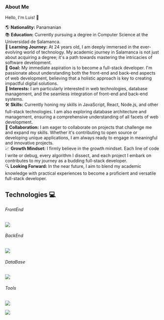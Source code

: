 ### About Me

Hello, I'm Luis! 👋

🌎 **Nationality:** Panamanian  
📚 **Education:** Currently pursuing a degree in Computer Science at the Universidad de Salamanca.  
🌱 **Learning Journey:** At 24 years old, I am deeply immersed in the ever-evolving world of technology. My academic journey in Salamanca is not just about acquiring a degree; it's a path towards mastering the intricacies of software development.  
🎯 **Goal:** My immediate aspiration is to become a full-stack developer. I'm passionate about understanding both the front-end and back-end aspects of web development, believing that a holistic approach is key to creating impactful digital solutions.  
💼 **Interests:** I am particularly interested in web technologies, database management, and the seamless integration of front-end and back-end systems.  
🛠 **Skills:** Currently honing my skills in JavaScript, React, Node.js, and other full-stack technologies. I am also exploring database architecture and management, ensuring a comprehensive understanding of all facets of web development.  
🤝 **Collaboration:** I am eager to collaborate on projects that challenge me and expand my skills. Whether it's contributing to open source or developing unique applications, I am always ready to engage in meaningful and innovative projects.  
📈 **Growth Mindset:** I firmly believe in the growth mindset. Each line of code I write or debug, every algorithm I dissect, and each project I embark on contributes to my journey as a budding full-stack developer.  
🔍 **Looking Forward:** In the near future, I aim to blend my academic knowledge with practical experiences to become a proficient and versatile full-stack developer.

## Technologies 💻
<p align="center">
  <h6>FrontEnd</h6>
  <a href="https://skillicons.dev">
    <img src="https://skillicons.dev/icons?i=react" />
  </a>
</p>
<p align="center">
  <h6>BackEnd</h6>
  <a href="https://skillicons.dev">
    <img src="https://skillicons.dev/icons?i=py" />
  </a>
</p>
<p align="center">
  <h6>DataBase</h6>
  <a href="https://skillicons.dev">
    <img src="https://skillicons.dev/icons?i=mysql" />
  </a>
</p>
<p align="center">
  <h6>Tools</h6>
  <a href="https://skillicons.dev">
    <img src="https://skillicons.dev/icons?i=git,discord" />
  </a>
</p>
<img src="https://github-readme-stats.vercel.app/api?username=lgomez15&show_icons=true">
<!--START_SECTION:waka-->

<!--END_SECTION:waka-->

